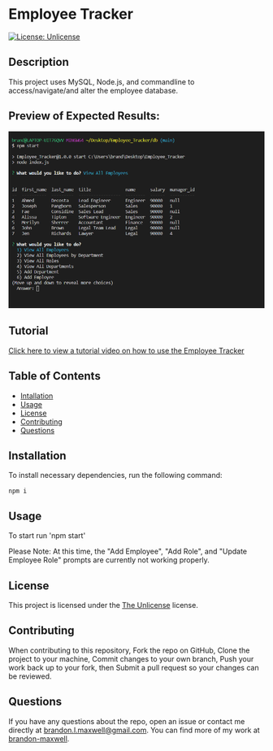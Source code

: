 # Employee Tracker
[![License: Unlicense](https://img.shields.io/badge/license-Unlicense-blue.svg)](http://unlicense.org/)

## Description
This project uses MySQL, Node.js, and commandline to access/navigate/and alter the employee database.

## Preview of Expected Results:
![preview screenshot](assets/images/Screenshot.png)

## Tutorial
[Click here to view a tutorial video on how to use the Employee Tracker](https:)


## Table of Contents
* [Intallation](#installation)
* [Usage](#usage)
* [License](#license)
* [Contributing](#contributing)
* [Questions](#questions)

## Installation
To install necessary dependencies, run the following command:
~~~
npm i
~~~

## Usage
To start run 'npm start' 

Please Note: At this time, the "Add Employee", "Add Role", and "Update Employee Role" prompts are currently not working properly.

## License 
This project is licensed under the [The Unlicense](http://unlicense.org/) license.

## Contributing
When contributing to this repository, Fork the repo on GitHub, Clone the project to your machine, Commit changes to your own branch, Push your work back up to your fork, then Submit a pull request so your changes can be reviewed.

## Questions
If you have any questions about the repo, open an issue or contact me directly at brandon.l.maxwell@gmail.com. You can find more of my work at [brandon-maxwell](https://github.com/brandon-maxwell).
